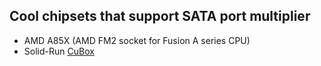 ## Cool chipsets that support SATA port multiplier

*	AMD A85X (AMD FM2 socket for Fusion A series CPU)
*	Solid-Run [CuBox](http://www.solid-run.com/cubox)
